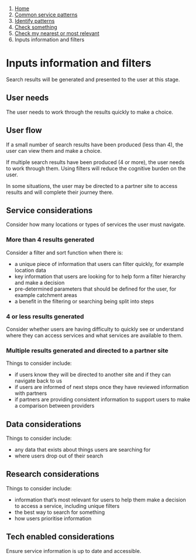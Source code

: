 1.  [Home](/)
2.	[Common service patterns](/common-service-patterns/overview)
3.  [Identify patterns](/common-service-patterns/identify-patterns)
4.  [Check something](/common-service-patterns/service-patterns/check-something/overview)
5.  [Check my nearest or most relevant](/common-service-patterns/service-patterns/check-something/check-my-nearest-or-most-relevant/overview)
6.  Inputs information and filters

# Inputs information and filters

Search results will be generated and presented to the user at this stage.

## User needs

The user needs to work through the results quickly to make a choice.

## User flow

If a small number of search results have been produced (less than 4), the user can view them and make a choice. 

If multiple search results have been produced (4 or more), the user needs to work through them. Using filters will reduce the cognitive burden on the user. 

In some situations, the user may be directed to a partner site to access results and will complete their journey there.

## Service considerations

Consider how many locations or types of services the user must navigate.

### More than 4 results generated

Consider a filter and sort function when there is:

* a unique piece of information that users can filter quickly, for example location data
* key information that users are looking for to help form a filter hierarchy and make a decision 
* pre-determined parameters that should be defined for the user, for example catchment areas 
* a benefit in the filtering or searching being split into steps

### 4 or less results generated

Consider whether users are having difficulty to quickly see or understand where they can access services and what services are available to them. 

### Multiple results generated and directed to a partner site

Things to consider include:

* if users know they will be directed to another site and if they can navigate back to us
* if users are informed of next steps once they have reviewed information with partners
* if partners are providing consistent information to support users to make a comparison between providers

## Data considerations

Things to consider include:

* any data that exists about things users are searching for
* where users drop out of their search

## Research considerations 

Things to consider include:

* information that’s most relevant for users to help them make a decision to access a service, including unique filters
* the best way to search for something
* how users prioritise information

## Tech enabled considerations 

Ensure service information is up to date and accessible.

